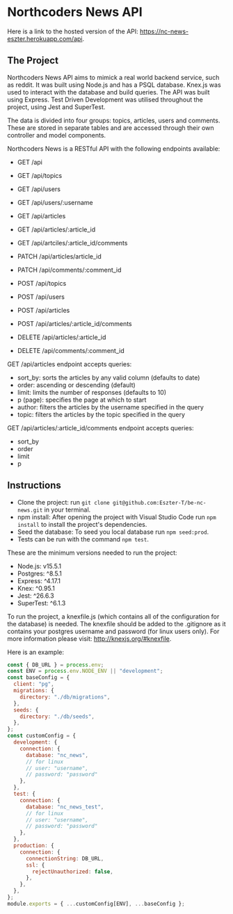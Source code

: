 # Northcoders News API

Here is a link to the hosted version of the API: https://nc-news-eszter.herokuapp.com/api.

## The Project
Northcoders News API aims to mimick a real world backend service, such as reddit. It was built using Node.js and has a PSQL database. Knex.js was used to interact with the database and build queries. The API was built using Express. Test Driven Development was utilised throughout the project, using Jest and SuperTest.

The data is divided into four groups: topics, articles, users and comments. These are stored in separate tables and are accessed through their own controller and model components.

Northcoders News is a RESTful API with the following endpoints available:
- GET /api
- GET /api/topics
- GET /api/users
- GET /api/users/:username
- GET /api/articles
- GET /api/articles/:article_id
- GET /api/artciles/:article_id/comments

- PATCH /api/articles/article_id
- PATCH /api/comments/:comment_id

- POST /api/topics
- POST /api/users
- POST /api/articles
- POST /api/articles/:article_id/comments

- DELETE /api/articles/:article_id
- DELETE /api/comments/:comment_id

GET /api/articles endpoint accepts queries:
- sort_by: sorts the articles by any valid column (defaults to date)
- order: ascending or descending (default)
- limit: limits the number of responses (defaults to 10)
- p (page): specifies the page at which to start
- author: filters the articles by the username specified in the query
- topic: filters the articles by the topic specified in the query

GET /api/articles/:article_id/comments endpoint accepts queries:
- sort_by
- order
- limit
- p

## Instructions

- Clone the project: run `git clone git@github.com:Eszter-T/be-nc-news.git` in your terminal. 
- npm install: After opening the project with Visual Studio Code run `npm install` to install the project's dependencies. 
- Seed the database: To seed you local database run `npm seed:prod`. 
- Tests can be run with the command `npm test`.

These are the minimum versions needed to run the project:
- Node.js: v15.5.1
- Postgres: ^8.5.1
- Express: ^4.17.1
- Knex: ^0.95.1
- Jest: ^26.6.3
- SuperTest: ^6.1.3

To run the project, a knexfile.js (which contains all of the configuration for the database) is needed. The knexfile should be added to the .gitignore as it contains your postgres username and password (for linux users only). For more information please visit: http://knexjs.org/#knexfile.

Here is an example:

```js
const { DB_URL } = process.env;
const ENV = process.env.NODE_ENV || "development";
const baseConfig = {
  client: "pg",
  migrations: {
    directory: "./db/migrations",
  },
  seeds: {
    directory: "./db/seeds",
  },
};
const customConfig = {
  development: {
    connection: {
      database: "nc_news",
      // for linux
      // user: "username",
      // password: "password"
    },
  },
  test: {
    connection: {
      database: "nc_news_test",
      // for linux
      // user: "username",
      // password: "password"
    },
  },
  production: {
    connection: {
      connectionString: DB_URL,
      ssl: {
        rejectUnauthorized: false,
      },
    },
  },
};
module.exports = { ...customConfig[ENV], ...baseConfig };
```

